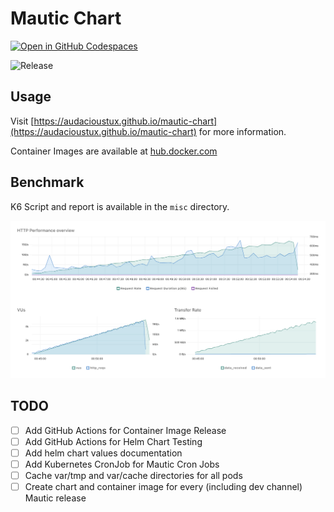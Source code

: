 # Mautic Chart

[![Open in GitHub Codespaces](https://github.com/codespaces/badge.svg)](https://github.com/codespaces/new/?repo=audacioustux%2Fdevcontainers&ref=master)  

![Release](https://github.com/audacioustux/mautic-chart/actions/workflows/release.yml/badge.svg)

## Usage

Visit [https://audacioustux.github.io/mautic-chart](https://audacioustux.github.io/mautic-chart) for more information.

Container Images are available at [hub.docker.com](https://hub.docker.com/repository/docker/tanjim/mautic/general)

## Benchmark

K6 Script and report is available in the `misc` directory.

<!-- embed misc/mautic-lt-ramp.png -->
![Mautic Load Test](misc/mautic-lt-ramp.png)

## TODO

- [ ] Add GitHub Actions for Container Image Release
- [ ] Add GitHub Actions for Helm Chart Testing
- [ ] Add helm chart values documentation
- [ ] Add Kubernetes CronJob for Mautic Cron Jobs
- [ ] Cache var/tmp and var/cache directories for all pods
- [ ] Create chart and container image for every (including dev channel) Mautic release